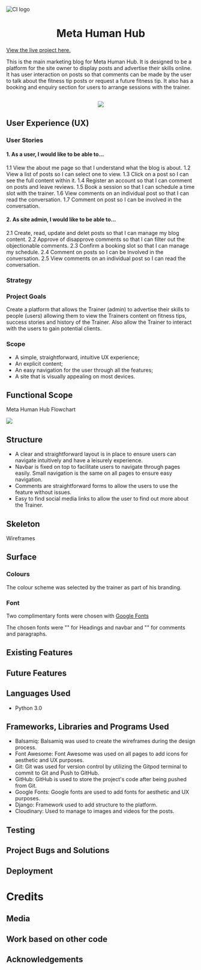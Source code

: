 ![CI logo](https://codeinstitute.s3.amazonaws.com/fullstack/ci_logo_small.png)

<h1 align='center'>Meta Human Hub</h1>

[View the live project here.](projecturl)

This is the main marketing blog for Meta Human Hub. It is designed to be a platform for the site owner to display posts and advertise their skills online. It has user interaction on posts so that comments can be made by the user to talk about the fitness tip posts or request a future fitness tip. It also has a booking and enquiry section for users to arrange sessions with the trainer. 

<h2 align='center'><img src="responsive image"></h2>

## User Experience (UX)

### User Stories
#### 1. As a user, I would like to be able to...

1.1 View the about me page so that I understand what the blog is about.
1.2 View a list of posts so I can select one to view.
1.3 Click on a post so I can see the full content within it.
1.4 Register an account so that I can comment on posts and leave reviews.
1.5 Book a session so that I can schedule a time slot with the trainer.
1.6 View comments on an individual post so that I can read the conversation.
1.7 Comment on post so I can be involved in the conversation.

#### 2. As site admin, I would like to be able to...

2.1 Create, read, update and delet posts so that I can manage my blog content.
2.2 Approve of disapprove comments so that I can filter out the objectionable comments.
2.3 Confirm a booking slot so that I can manage my schedule.
2.4 Comment on posts so I can be Involved in the conversation. 
2.5 View comments on an individual post so I can read the conversation.

### Strategy
### Project Goals

Create a platform that allows the Trainer (admin) to advertise their skills to people (users) allowing them to view the Trainers content on fitness tips, success stories and history of the Trainer. Also allow the Trainer to interact with the users to gain potential clients. 

### Scope

- A simple, straightforward, intuitive UX experience;
- An explicit content;
- An easy navigation for the user through all the features;
- A site that is visually appealing on most devices.

## Functional Scope
Meta Human Hub Flowchart

<img src="flow chart">

## Structure

- A clear and straightforward layout is in place to ensure users can navigate intuitively and have a leisurely experience.
- Navbar is fixed on top to facilitate users to navigate through pages easily. Small navigation is the same on all pages to ensure easy navigation.
- Comments are straightforward forms to allow the users to use the feature without issues. 
- Easy to find social media links to allow the user to find out more about the Trainer. 

## Skeleton

Wireframes

## Surface
### Colours
The colour scheme was selected by the trainer as part of his branding.

### Font
Two complimentary fonts were chosen with [Google Fonts](https://fonts.google.com/)

The chosen fonts were "" for Headings and navbar and "" for comments and paragraphs.

## Existing Features

## Future Features

## Languages Used
- Python 3.0

## Frameworks, Libraries and Programs Used
- Balsamiq: Balsamiq was used to create the wireframes during the design process.
- Font Awesome: Font Awesome was used on all pages to add icons for aesthetic and UX purposes.
- Git: Git was used for version control by utilizing the Gitpod terminal to commit to Git and Push to GitHub.
- GitHub: GitHub is used to store the project's code after being pushed from Git.
- Google Fonts: Google fonts are used to add fonts for aesthetic and UX purposes.
- Django: Framework used to add structure to the platform.
- Cloudinary: Used to manage to images and videos for the posts. 

## Testing

## Project Bugs and Solutions

## Deployment

# Credits

## Media

## Work based on other code

## Acknowledgements